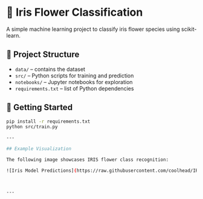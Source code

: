 # 🌸 Iris Flower Classification

A simple machine learning project to classify iris flower species using scikit-learn.

## 📁 Project Structure

- `data/` – contains the dataset
- `src/` – Python scripts for training and prediction
- `notebooks/` – Jupyter notebooks for exploration
- `requirements.txt` – list of Python dependencies

## 🚀 Getting Started

```bash
pip install -r requirements.txt
python src/train.py

---

## Example Visualization

The following image showcases IRIS flower class recognition:

![Iris Model Predictions](https://raw.githubusercontent.com/coolhead/IRIS_Classification_Streamlit_Pipeline_Project/main/image.png)



---
